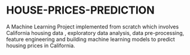 # HOUSE-PRICES-PREDICTION
A Machine Learning Project implemented from scratch which involves California housing data , exploratory data analysis, data pre-processing, feature engineering and building machine learning models to predict housing prices in California.

